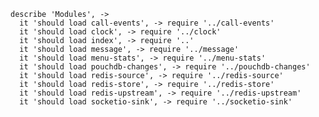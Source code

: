     describe 'Modules', ->
      it 'should load call-events', -> require '../call-events'
      it 'should load clock', -> require '../clock'
      it 'should load index', -> require '..'
      it 'should load message', -> require '../message'
      it 'should load menu-stats', -> require '../menu-stats'
      it 'should load pouchdb-changes', -> require '../pouchdb-changes'
      it 'should load redis-source', -> require '../redis-source'
      it 'should load redis-store', -> require '../redis-store'
      it 'should load redis-upstream', -> require '../redis-upstream'
      it 'should load socketio-sink', -> require '../socketio-sink'
